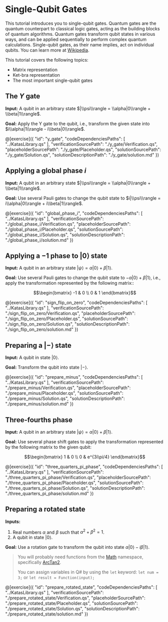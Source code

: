 # Single-Qubit Gates

This tutorial introduces you to single-qubit gates. Quantum gates are the quantum counterpart to classical logic gates, acting as the building blocks of quantum algorithms. Quantum gates transform qubit states in various ways, and can be applied sequentially to perform complex quantum calculations. Single-qubit gates, as their name implies, act on individual qubits. You can learn more at [Wikipedia](https://en.wikipedia.org/wiki/Quantum_logic_gate).

This tutorial covers the following topics:

- Matrix representation
- Ket-bra representation
- The most important single-qubit gates

## The $Y$ gate

**Input:** A qubit in an arbitrary state $|\\psi\\rangle = \\alpha|0\\rangle + \\beta|1\\rangle$.

**Goal:** Apply the Y gate to the qubit, i.e., transform the given state into $i\\alpha|1\\rangle - i\\beta|0\\rangle$.

@[exercise]({
    "id": "y_gate",
    "codeDependenciesPaths": [
        "../KatasLibrary.qs"
    ],
    "verificationSourcePath": "./y_gate/Verification.qs",
    "placeholderSourcePath": "./y_gate/Placeholder.qs",
    "solutionSourcePath": "./y_gate/Solution.qs",
    "solutionDescriptionPath": "./y_gate/solution.md"
})

## Applying a global phase $i$

**Input:** A qubit in an arbitrary state $|\\psi\\rangle = \\alpha|0\\rangle + \\beta|1\\rangle$.

**Goal:** Use several Pauli gates to change the qubit state to $i|\\psi\\rangle = i\\alpha|0\\rangle + i\\beta|1\\rangle$.

@[exercise]({
    "id": "global_phase_i",
    "codeDependenciesPaths": [
        "../KatasLibrary.qs"
    ],
    "verificationSourcePath": "./global_phase_i/Verification.qs",
    "placeholderSourcePath": "./global_phase_i/Placeholder.qs",
    "solutionSourcePath": "./global_phase_i/Solution.qs",
    "solutionDescriptionPath": "./global_phase_i/solution.md"
})

## Applying a $-1$ phase to $|0\rangle$ state

**Input:** A qubit in an arbitrary state $|\psi\rangle = \alpha|0\rangle + \beta|1\rangle$.

**Goal:** Use several Pauli gates to change the qubit state to $- \alpha|0\rangle + \beta|1\rangle$, i.e., apply the transformation represented by the following matrix::

$$\begin{bmatrix} -1 & 0 \\ 0 & 1 \end{bmatrix}$$

@[exercise]({
    "id": "sign_flip_on_zero",
    "codeDependenciesPaths": [
        "../KatasLibrary.qs"
    ],
    "verificationSourcePath": "./sign_flip_on_zero/Verification.qs",
    "placeholderSourcePath": "./sign_flip_on_zero/Placeholder.qs",
    "solutionSourcePath": "./sign_flip_on_zero/Solution.qs",
    "solutionDescriptionPath": "./sign_flip_on_zero/solution.md"
})

## Preparing a $|-\rangle$ state

**Input:** A qubit in state $|0\rangle$.

**Goal:** Transform the qubit into state $|-\rangle$.

@[exercise]({
    "id": "prepare_minus",
    "codeDependenciesPaths": [
        "../KatasLibrary.qs"
    ],
    "verificationSourcePath": "./prepare_minus/Verification.qs",
    "placeholderSourcePath": "./prepare_minus/Placeholder.qs",
    "solutionSourcePath": "./prepare_minus/Solution.qs",
    "solutionDescriptionPath": "./prepare_minus/solution.md"
})

## Three-fourths phase

**Input:** A qubit in an arbitrary state $|\psi\rangle = \alpha|0\rangle + \beta|1\rangle$.

**Goal:** Use several phase shift gates to apply the transformation represented by the following matrix to the given qubit:

$$\begin{bmatrix} 1 & 0 \\ 0 & e^{3i\pi/4} \end{bmatrix}$$

@[exercise]({
    "id": "three_quarters_pi_phase",
    "codeDependenciesPaths": [
        "../KatasLibrary.qs"
    ],
    "verificationSourcePath": "./three_quarters_pi_phase/Verification.qs",
    "placeholderSourcePath": "./three_quarters_pi_phase/Placeholder.qs",
    "solutionSourcePath": "./three_quarters_pi_phase/Solution.qs",
    "solutionDescriptionPath": "./three_quarters_pi_phase/solution.md"
})

## Preparing a rotated state

**Inputs:**

1. Real numbers $\alpha$ and $\beta$ such that $\alpha^2 + \beta^2 = 1$.
2. A qubit in state $|0\rangle$.

**Goal:** Use a rotation gate to transform the qubit into state $\alpha|0\rangle -i\beta|1\rangle$.

> You will probably need functions from the [Math](https://docs.microsoft.com/qsharp/api/qsharp/microsoft.quantum.math) namespace, specifically [ArcTan2](https://docs.microsoft.com/qsharp/api/qsharp/microsoft.quantum.math.arctan2).
>
> You can assign variables in Q# by using the `let` keyword: `let num = 3;` or `let result = Function(input);`

@[exercise]({
    "id": "prepare_rotated_state",
    "codeDependenciesPaths": [
        "../KatasLibrary.qs"
    ],
    "verificationSourcePath": "./prepare_rotated_state/Verification.qs",
    "placeholderSourcePath": "./prepare_rotated_state/Placeholder.qs",
    "solutionSourcePath": "./prepare_rotated_state/Solution.qs",
    "solutionDescriptionPath": "./prepare_rotated_state/solution.md"
})
